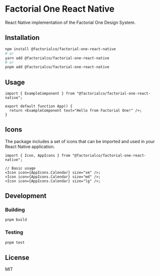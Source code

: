 # Factorial One React Native

React Native implementation of the Factorial One Design System.

## Installation

```bash
npm install @factorialco/factorial-one-react-native
# or
yarn add @factorialco/factorial-one-react-native
# or
pnpm add @factorialco/factorial-one-react-native
```

## Usage

```tsx
import { ExampleComponent } from "@factorialco/factorial-one-react-native";

export default function App() {
  return <ExampleComponent text="Hello from Factorial One!" />;
}
```

## Icons

The package includes a set of icons that can be imported and used in your React Native application.

```tsx
import { Icon, AppIcons } from "@factorialco/factorial-one-react-native";

// Basic usage
<Icon icon={AppIcons.Calendar} size="sm" />;
<Icon icon={AppIcons.Calendar} size="md" />;
<Icon icon={AppIcons.Calendar} size="lg" />;
```

## Development

### Building

```bash
pnpm build
```

### Testing

```bash
pnpm test
```

## License

MIT
